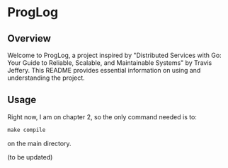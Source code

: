 # ProgLog

## Overview
Welcome to ProgLog, a project inspired by "Distributed Services with Go: Your Guide to Reliable, Scalable, and Maintainable Systems" by Travis Jeffery. This README provides essential information on using and understanding the project.

## Usage
Right now, I am on chapter 2, so the only command needed is to:
```s
make compile
```
on the main directory.

(to be updated)
